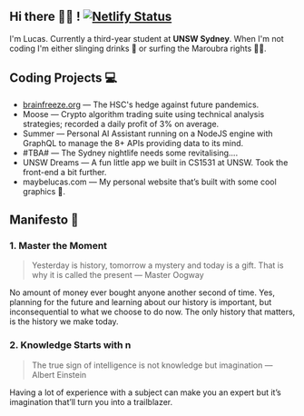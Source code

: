 ## **Hi there** 👋🏼 **!** [![Netlify Status](https://api.netlify.com/api/v1/badges/2807a2fc-8ad6-499b-9551-6a219b67c63d/deploy-status)](https://app.netlify.com/sites/trusting-pare-d99ec7/deploys)

I'm Lucas. Currently a third-year student at **UNSW Sydney**. When I'm not coding I'm either slinging drinks 🍹 or surfing the Maroubra rights 🏄🏻. 

## Coding Projects 💻

- [brainfreeze.org](http://brainfreeze.org) — The HSC's hedge against future pandemics.
- Moose — Crypto algorithm trading suite using technical analysis strategies; recorded a daily profit of 3% on average.
- Summer — Personal AI Assistant running on a NodeJS engine with GraphQL to manage the 8+ APIs providing data to its mind.
- #TBA# — The Sydney nightlife needs some revitalising....
- UNSW Dreams — A fun little app we built in CS1531 at UNSW. Took the front-end a bit further.
- maybelucas.com — My personal website that’s built with some cool graphics 👀.

## Manifesto 📜

### 1. Master the Moment

> Yesterday is history, tomorrow a mystery and today is a gift. That is why it is called the present — Master Oogway
> 

No amount of money ever bought anyone another second of time. Yes, planning for the future and learning about our history is important, but inconsequential to what we choose to do now. The only history that matters, is the history we make today.

### 2. Knowledge Starts with n

> The true sign of intelligence is not knowledge but imagination — Albert Einstein
> 

Having a lot of experience with a subject can make you an expert but it’s imagination that’ll turn you into a trailblazer.
